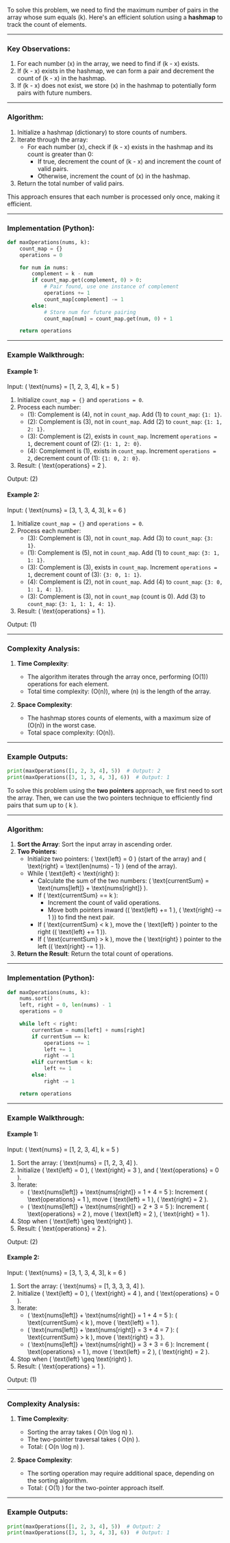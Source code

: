 To solve this problem, we need to find the maximum number of pairs in the array whose sum equals \(k\). Here's an efficient solution using a **hashmap** to track the count of elements.

---

### Key Observations:
1. For each number \(x\) in the array, we need to find if \(k - x\) exists.
2. If \(k - x\) exists in the hashmap, we can form a pair and decrement the count of \(k - x\) in the hashmap.
3. If \(k - x\) does not exist, we store \(x\) in the hashmap to potentially form pairs with future numbers.

---

### Algorithm:
1. Initialize a hashmap (dictionary) to store counts of numbers.
2. Iterate through the array:
   - For each number \(x\), check if \(k - x\) exists in the hashmap and its count is greater than 0:
     - If true, decrement the count of \(k - x\) and increment the count of valid pairs.
     - Otherwise, increment the count of \(x\) in the hashmap.
3. Return the total number of valid pairs.

This approach ensures that each number is processed only once, making it efficient.

---

### Implementation (Python):
```python
def maxOperations(nums, k):
    count_map = {}
    operations = 0

    for num in nums:
        complement = k - num
        if count_map.get(complement, 0) > 0:
            # Pair found, use one instance of complement
            operations += 1
            count_map[complement] -= 1
        else:
            # Store num for future pairing
            count_map[num] = count_map.get(num, 0) + 1

    return operations
```

---

### Example Walkthrough:
#### Example 1:
Input: \( \text{nums} = [1, 2, 3, 4], k = 5 \)
1. Initialize `count_map = {}` and `operations = 0`.
2. Process each number:
   - \(1\): Complement is \(4\), not in `count_map`. Add \(1\) to `count_map`: `{1: 1}`.
   - \(2\): Complement is \(3\), not in `count_map`. Add \(2\) to `count_map`: `{1: 1, 2: 1}`.
   - \(3\): Complement is \(2\), exists in `count_map`. Increment `operations = 1`, decrement count of \(2\): `{1: 1, 2: 0}`.
   - \(4\): Complement is \(1\), exists in `count_map`. Increment `operations = 2`, decrement count of \(1\): `{1: 0, 2: 0}`.
3. Result: \( \text{operations} = 2 \).

Output: \(2\)

#### Example 2:
Input: \( \text{nums} = [3, 1, 3, 4, 3], k = 6 \)
1. Initialize `count_map = {}` and `operations = 0`.
2. Process each number:
   - \(3\): Complement is \(3\), not in `count_map`. Add \(3\) to `count_map`: `{3: 1}`.
   - \(1\): Complement is \(5\), not in `count_map`. Add \(1\) to `count_map`: `{3: 1, 1: 1}`.
   - \(3\): Complement is \(3\), exists in `count_map`. Increment `operations = 1`, decrement count of \(3\): `{3: 0, 1: 1}`.
   - \(4\): Complement is \(2\), not in `count_map`. Add \(4\) to `count_map`: `{3: 0, 1: 1, 4: 1}`.
   - \(3\): Complement is \(3\), not in `count_map` (count is 0). Add \(3\) to `count_map`: `{3: 1, 1: 1, 4: 1}`.
3. Result: \( \text{operations} = 1 \).

Output: \(1\)

---

### Complexity Analysis:
1. **Time Complexity**:
   - The algorithm iterates through the array once, performing \(O(1)\) operations for each element.
   - Total time complexity: \(O(n)\), where \(n\) is the length of the array.

2. **Space Complexity**:
   - The hashmap stores counts of elements, with a maximum size of \(O(n)\) in the worst case.
   - Total space complexity: \(O(n)\).

---

### Example Outputs:
```python
print(maxOperations([1, 2, 3, 4], 5))  # Output: 2
print(maxOperations([3, 1, 3, 4, 3], 6))  # Output: 1
```

To solve this problem using the **two pointers** approach, we first need to sort the array. Then, we can use the two pointers technique to efficiently find pairs that sum up to \( k \).

---

### Algorithm:
1. **Sort the Array**: Sort the input array in ascending order.
2. **Two Pointers**:
   - Initialize two pointers: \( \text{left} = 0 \) (start of the array) and \( \text{right} = \text{len(nums) - 1} \) (end of the array).
   - While \( \text{left} < \text{right} \):
     - Calculate the sum of the two numbers: \( \text{currentSum} = \text{nums[left]} + \text{nums[right]} \).
     - If \( \text{currentSum} == k \):
       - Increment the count of valid operations.
       - Move both pointers inward (\( \text{left} += 1 \), \( \text{right} -= 1 \)) to find the next pair.
     - If \( \text{currentSum} < k \), move the \( \text{left} \) pointer to the right (\( \text{left} += 1 \)).
     - If \( \text{currentSum} > k \), move the \( \text{right} \) pointer to the left (\( \text{right} -= 1 \)).
3. **Return the Result**: Return the total count of operations.

---

### Implementation (Python):
```python
def maxOperations(nums, k):
    nums.sort()
    left, right = 0, len(nums) - 1
    operations = 0

    while left < right:
        currentSum = nums[left] + nums[right]
        if currentSum == k:
            operations += 1
            left += 1
            right -= 1
        elif currentSum < k:
            left += 1
        else:
            right -= 1

    return operations
```

---

### Example Walkthrough:
#### Example 1:
Input: \( \text{nums} = [1, 2, 3, 4], k = 5 \)
1. Sort the array: \( \text{nums} = [1, 2, 3, 4] \).
2. Initialize \( \text{left} = 0 \), \( \text{right} = 3 \), and \( \text{operations} = 0 \).
3. Iterate:
   - \( \text{nums[left]} + \text{nums[right]} = 1 + 4 = 5 \): Increment \( \text{operations} = 1 \), move \( \text{left} = 1 \), \( \text{right} = 2 \).
   - \( \text{nums[left]} + \text{nums[right]} = 2 + 3 = 5 \): Increment \( \text{operations} = 2 \), move \( \text{left} = 2 \), \( \text{right} = 1 \).
4. Stop when \( \text{left} \geq \text{right} \).
5. Result: \( \text{operations} = 2 \).

Output: \(2\)

#### Example 2:
Input: \( \text{nums} = [3, 1, 3, 4, 3], k = 6 \)
1. Sort the array: \( \text{nums} = [1, 3, 3, 3, 4] \).
2. Initialize \( \text{left} = 0 \), \( \text{right} = 4 \), and \( \text{operations} = 0 \).
3. Iterate:
   - \( \text{nums[left]} + \text{nums[right]} = 1 + 4 = 5 \): \( \text{currentSum} < k \), move \( \text{left} = 1 \).
   - \( \text{nums[left]} + \text{nums[right]} = 3 + 4 = 7 \): \( \text{currentSum} > k \), move \( \text{right} = 3 \).
   - \( \text{nums[left]} + \text{nums[right]} = 3 + 3 = 6 \): Increment \( \text{operations} = 1 \), move \( \text{left} = 2 \), \( \text{right} = 2 \).
4. Stop when \( \text{left} \geq \text{right} \).
5. Result: \( \text{operations} = 1 \).

Output: \(1\)

---

### Complexity Analysis:
1. **Time Complexity**:
   - Sorting the array takes \( O(n \log n) \).
   - The two-pointer traversal takes \( O(n) \).
   - Total: \( O(n \log n) \).

2. **Space Complexity**:
   - The sorting operation may require additional space, depending on the sorting algorithm.
   - Total: \( O(1) \) for the two-pointer approach itself.

---

### Example Outputs:
```python
print(maxOperations([1, 2, 3, 4], 5))  # Output: 2
print(maxOperations([3, 1, 3, 4, 3], 6))  # Output: 1
```
